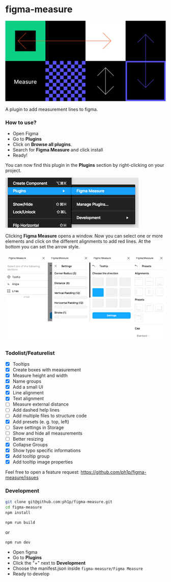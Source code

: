  # figma-measure

![](./assets/header.png)

A plugin to add measurement lines to figma.

### How to use?

* Open Figma
* Go to **Plugins**
* Click on **Browse all plugins**.
* Search for **Figma Measure** and click install
* Ready!

You can now find this plugin in the **Plugins** section by right-clicking on your project.

![](./assets/context-menu.png)

Clicking **Figma Measure** opens a window.
Now you can select one or more elements and click on the different alignments to add red lines.
At the bottom you can set the arrow style.

![](./assets/ui.png)


### Todolist/Featurelist

- [x] Tooltips
- [x] Create boxes with measurement
- [x] Measure height and width
- [x] Name groups
- [x] Add a small UI
- [x] Line alignment
- [x] Text alignment
- [ ] Measure external distance
- [ ] Add dashed help lines
- [ ] Add multiple files to structure code
- [x] Add presets (e. g. top, left)
- [ ] Save settings in Storage
- [ ] Show and hide all measurements
- [ ] Better resizing
- [x] Collapse Groups
- [x] Show typo specific informations
- [x] Add tooltip group
- [x] Add tooltip image properties

Feel free to open a feature request: https://github.com/ph1p/figma-measure/issues

### Development

```bash
git clone git@github.com:ph1p/figma-measure.git
cd figma-measure
npm install
```

```bash
npm run build
```
or

```bash
npm run dev
```

* Open figma
* Go to **Plugins**
* Click the "+" next to **Development**
* Choose the manifest.json inside `figma-measure/Figma Measure`
* Ready to develop